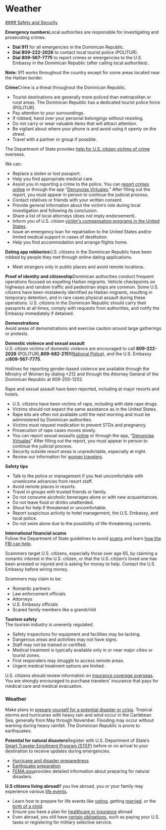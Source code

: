 # Weather

[#### Safety and Security](javascript:void(0); "Safety and Security")

**Emergency numbers**Local authorities are responsible for investigating and prosecuting crimes.

* **Dial 911** for all emergencies in the Dominican Republic.
* **Dial 809-222-2026** to contact local tourist police (POLITUR).
* **Dial 809-567-7775** to report crimes or emergencies to the U.S. Embassy in the Dominican Republic (after calling local authorities).

**Note:** 911 works throughout the country except for some areas located near the Haitian border.

**Crime**Crime is a threat throughout the Dominican Republic.

* Tourist destinations are generally more policed than metropolitan or rural areas. The Dominican Republic has a dedicated tourist police force (POLITUR).
* Pay attention to your surroundings.
* If robbed, hand over your personal belongings without resisting.
* Do not carry or wear valuable items that will attract attention.
* Be vigilant about where your phone is and avoid using it openly on the street.
* Travel with a partner or group if possible.

The Department of State provides [help for U.S. citizen victims of crime](https://travel.state.gov/content/travel/en/international-travel/emergencies/crime.html) overseas.

We can:

* Replace a stolen or lost passport.
* Help you find appropriate medical care.
* Assist you in reporting a crime to the police. You can [report crimes online](https://denuncias.policia.gob.do/) or through the app “[Denuncias Virtuales](https://denuncias.policia.gob.do/).” After filling out the report, you must appear in person to continue the judicial process.
* Contact relatives or friends with your written consent.
* Provide general information about the victim’s role during local investigation and following its conclusion.
* Share a list of local attorneys (does not imply endorsement).
* Inform you of U.S. citizen [victim's compensation programs in the United States](https://travel.state.gov/content/travel/en/international-travel/emergencies/crime.html).
* Issue an emergency loan for repatriation to the United States and/or limited medical support in cases of destitution.
* Help you find accommodation and arrange flights home.

**Dating app robberies**U.S. citizens in the Dominican Republic have been robbed by people they met through online dating applications.

* Meet strangers only in public places and avoid remote locations.

**Proof of identity and citizenship**Dominican authorities conduct frequent operations focused on expelling Haitian migrants. Vehicle checkpoints on highways and random traffic and pedestrian stops are common. Some U.S. citizens have been mistakenly identified as Haitian migrants, resulting in temporary detention, and in rare cases physical assault during these operations. U.S. citizens in the Dominican Republic should carry their passports at all times, comply with requests from authorities, and notify the Embassy immediately if detained.

**Demonstrations**  
Avoid areas of demonstrations and exercise caution around large gatherings or protests.

**Domestic violence and sexual assault**  
U.S. citizen victims of domestic violence are encouraged to call **809-222-2026** (POLITUR),**809-682-2151**([National Police](https://www.policianacional.gob.do/)), and the U.S. Embassy at**809-567-7775**.

Hotlines for reporting gender-based violence are available through the Ministry of Women by dialing \*212 and through the Attorney General of the Dominican Republic at 809-200-1202.

Rape and sexual assault have been reported, including at major resorts and hotels.

* U.S. citizens have been victims of rape, including with date rape drugs.
* Victims should not expect the same assistance as in the United States.
* Rape kits are often not available until the next morning and must be administered by Dominican authorities.
* Victims must request medication to prevent STDs and pregnancy.
* Prosecution of rape cases moves slowly.
* You can report sexual assaults [online](https://denuncias.policia.gob.do/) or through the app, “[Denuncias Virtuales](https://denuncias.policia.gob.do/)” After filling out the report, you must appear in person to continue the judicial process.
* Security outside resort areas is unpredictable, especially at night.
* Review our information for [women travelers](https://travel.state.gov/content/travel/en/international-travel/before-you-go/travelers-with-special-considerations/women-travelers.html).

**Safety tips**

* Talk to the police or management if you feel uncomfortable with unwelcome advances from resort staff.
* Avoid remote places in resorts.
* Travel in groups with trusted friends or family.
* Do not consume alcoholic beverages alone or with new acquaintances.
* Do not leave food or drinks unattended.
* Shout for help if threatened or uncomfortable.
* Report suspicious activity to hotel management, the U.S. Embassy, and local police.
* Do not swim alone due to the possibility of life-threatening currents.

**International financial scams**  
Follow the Department of State guidelines to avoid [scams](https://travel.state.gov/content/travel/en/international-travel/emergencies/international-financial-scams.html) and learn [how the FBI can help](https://www.fbi.gov/how-we-can-help-you/scams-and-safety/common-frauds-and-scams).

Scammers target U.S. citizens, especially those over age 65, by claiming a romantic interest in the U.S. citizen, or that the U.S. citizen’s loved one has been arrested or injured and is asking for money to help. Contact the U.S. Embassy before wiring money.

Scammers may claim to be:

* Romantic partners
* Law enforcement officials
* Attorneys
* U.S. Embassy officials
* Scared family members like a grandchild

**Tourism safety**  
The tourism industry is unevenly regulated.

* Safety inspections for equipment and facilities may be lacking.
* Dangerous areas and activities may not have signs.
* Staff may not be trained or certified.
* Medical treatment is typically available only in or near major cities or tourist zones.
* First responders may struggle to access remote areas.
* Urgent medical treatment options are limited.

U.S. citizens should review information on [insurance coverage overseas](https://travel.state.gov/content/travel/en/international-travel/before-you-go/your-health-abroad/Insurance_Coverage_Overseas.html?cq_ck=1708701048867). You are strongly encouraged to purchase travelers’ insurance that pays for medical care and medical evacuation.

### **Weather**

Make plans to [prepare yourself for a potential disaster or crisis](https://travel.state.gov/content/travel/en/international-travel/before-you-go/crisis_and_disaster_abroad_be_ready.html). Tropical storms and hurricanes with heavy rain and wind occur in the Caribbean Sea, generally from May through November. Flooding may occur without warning during heavy rainfall. The Dominican Republic is prone to earthquakes.

**Potential for natural disasters**Register with U.S. Department of State’s [Smart Traveler Enrollment Program (STEP)](https://mytravel.state.gov/s/step) before or on arrival to your destination to receive updates during emergencies.

* [Hurricane and disaster preparedness](https://do.usembassy.gov/services/hurricanes/)
* [Earthquake preparation](https://www.ready.gov/earthquakes)
* [FEMA.gov](https://www.fema.gov/)provides detailed information about preparing for natural disasters.

**U.S citizens living abroad**If you live abroad, you or your family may experience various [life events](https://travel.state.gov/content/travel/en/international-travel/while-abroad.html).

* Learn how to prepare for life events like [voting](https://travel.state.gov/content/travel/en/international-travel/while-abroad/voting.html), getting [married](https://travel.state.gov/content/travel/en/international-travel/while-abroad/marriage-abroad.html), or the [birth of a child](https://travel.state.gov/content/travel/en/international-travel/while-abroad/birth-abroad.html).
* Ensure you have a plan for [healthcare or insurance](https://travel.state.gov/content/travel/en/international-travel/while-abroad/your-health-abroad.html) abroad
* Even abroad, you still have [certain obligations](https://travel.state.gov/content/travel/en/international-travel/while-abroad/federal-benefits-and-obligations-abroad.html), such as paying your U.S. taxes or registering for military selective service.